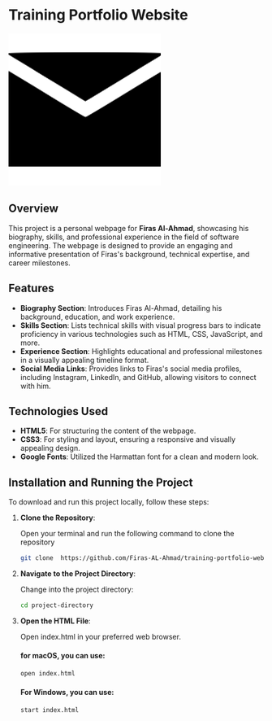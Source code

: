 # Training Portfolio Website

<img src="./images/icon_email.png" alt="Project Screenshot">

## Overview

This project is a personal webpage for **Firas Al-Ahmad**, showcasing his biography, skills, and professional experience in the field of software engineering. The webpage is designed to provide an engaging and informative presentation of Firas's background, technical expertise, and career milestones.

## Features

- **Biography Section**: Introduces Firas Al-Ahmad, detailing his background, education, and work experience.
- **Skills Section**: Lists technical skills with visual progress bars to indicate proficiency in various technologies such as HTML, CSS, JavaScript, and more.
- **Experience Section**: Highlights educational and professional milestones in a visually appealing timeline format.
- **Social Media Links**: Provides links to Firas's social media profiles, including Instagram, LinkedIn, and GitHub, allowing visitors to connect with him.

## Technologies Used

- **HTML5**: For structuring the content of the webpage.
- **CSS3**: For styling and layout, ensuring a responsive and visually appealing design.
- **Google Fonts**: Utilized the Harmattan font for a clean and modern look.

## Installation and Running the Project

To download and run this project locally, follow these steps:

1. **Clone the Repository**:

   Open your terminal and run the following command to clone the repository

   ```bash
   git clone  https://github.com/Firas-AL-Ahmad/training-portfolio-website.git
   ```

2. **Navigate to the Project Directory**:

   Change into the project directory:

   ```bash
   cd project-directory
   ```

3. **Open the HTML File**:

   Open index.html in your preferred web browser.

   #### for macOS, you can use:

   ```bash
   open index.html
   ```

   #### For Windows, you can use:

   ```bash
   start index.html
   ```
